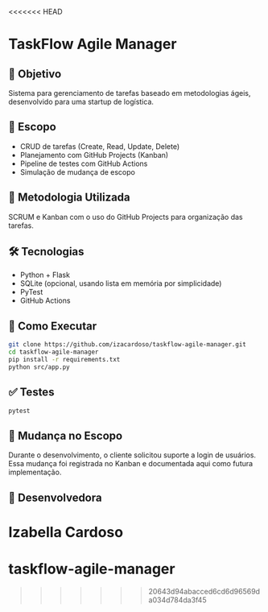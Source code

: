 <<<<<<< HEAD
# TaskFlow Agile Manager

## 🎯 Objetivo
Sistema para gerenciamento de tarefas baseado em metodologias ágeis, desenvolvido para uma startup de logística.

## 📌 Escopo
- CRUD de tarefas (Create, Read, Update, Delete)
- Planejamento com GitHub Projects (Kanban)
- Pipeline de testes com GitHub Actions
- Simulação de mudança de escopo

## 🔧 Metodologia Utilizada
SCRUM e Kanban com o uso do GitHub Projects para organização das tarefas.

## 🛠️ Tecnologias
- Python + Flask
- SQLite (opcional, usando lista em memória por simplicidade)
- PyTest
- GitHub Actions

## 🚀 Como Executar
```bash
git clone https://github.com/izacardoso/taskflow-agile-manager.git
cd taskflow-agile-manager
pip install -r requirements.txt
python src/app.py
```

## ✅ Testes
```bash
pytest
```

## 🔄 Mudança no Escopo
Durante o desenvolvimento, o cliente solicitou suporte a login de usuários. Essa mudança foi registrada no Kanban e documentada aqui como futura implementação.

## 👤 Desenvolvedora
Izabella Cardoso
=======
# taskflow-agile-manager
>>>>>>> 20643d94abacced6cd6d96569da034d784da3f45
